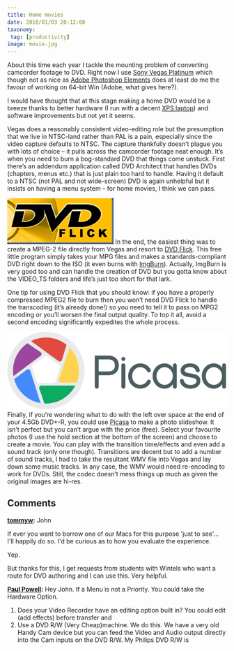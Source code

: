 ```yaml
---
title: Home movies
date: 2010/01/03 20:12:00
taxonomy: 
 tag: [productivity]
image: movie.jpg
---
```


About this time each year I tackle the mounting problem of converting camcorder footage to DVD. Right now I use [Sony Vegas Platinum](http://www.sonycreativesoftware.com/moviestudiope) which though not as nice as [Adobe Photoshop Elements](http://www.adobe.com/products/photoshopelwin/) does at least do me the favour of working on 64-bit Win (Adobe, what gives here?).

I would have thought that at this stage making a home DVD would be a breeze thanks to better hardware (I run with a decent [XPS laptop](http://reviews.cnet.com/laptops/dell-xps-m1330/4505-3121_7-32465545.html)) and software improvements but not yet it seems.

Vegas does a reasonably consistent video-editing role but the presumption that we live in NTSC-land rather than PAL is a pain, especially since the video capture defaults to NTSC. The capture thankfully doesn’t plague you with lots of choice – it pulls across the camcorder footage neat enough. It’s when you need to burn a bog-standard DVD that things come unstuck. First there’s an addendum application called DVD Architect that handles DVDs (chapters, menus etc.) that is just plain too hard to handle. Having it default to a NTSC (not PAL and not wide-screen) DVD is again unhelpful but it insists on having a menu system – for home movies, I think we can pass.

![DVD Flick](dvdflick.png) In the end, the easiest thing was to create a MPEG-2 file directly from Vegas and resort to [DVD Flick](http://www.dvdflick.net/). This free little program simply takes your MPG files and makes a standards-compliant DVD right down to the ISO (it even burns with [ImgBurn](http://www.imgburn.com/)). Actually, ImgBurn is very good too and can handle the creation of DVD but you gotta know about the VIDEO_TS folders and life’s just too short for that lark.

One tip for using DVD Flick that you should know: if you have a properly compressed MPEG2 file to burn then you won’t need DVD Flick to handle the transcoding (it’s already done!) so you need to tell it to pass on MPG2 encoding or you’ll worsen the final output quality. To top it all, avoid a second encoding significantly expedites the whole process.

![Picasa](picasa.png)Finally, if you’re wondering what to do with the left over space at the end of your 4.5Gb DVD+-R, you could use [Picasa](http://picasa.google.com/) to make a photo slideshow. It isn’t perfect but you can’t argue with the price (free). Select your favourite photos (I use the hold section at the bottom of the screen) and choose to create a movie. You can play with the transition time/effects and even add a sound track (only one though). Transitions are decent but to add a number of sound tracks, I had to take the resultant WMV file into Vegas and lay down some music tracks. In any case, the WMV would need re-encoding to work for DVDs. Still, the codec doesn’t mess things up much as given the original images are hi-res.

## Comments

**[tommyw](#18 "2010-01-04 00:42:21"):** John

If ever you want to borrow one of our Macs for this purpose 'just to see'... I'll happily do so. I'd be curious as to how you evaluate the experience.

Yep.

But thanks for this, I get requests from students with Wintels who want a route for DVD authoring and I can use this. Very helpful.

**[Paul Powell](#19 "2010-01-08 14:01:49"):** Hey John. If a Menu is not a Priority. You could take the Hardware Option.

1. Does your Video Recorder have an editing option built in? You could edit (add effects) before transfer and
2. Use a DVD R/W (Very Cheap)machine. We do this. We have a very old Handy Cam device but you can feed the Video and Audio output directly into the Cam inputs on the DVD R/W. My Philips DVD R/W is



